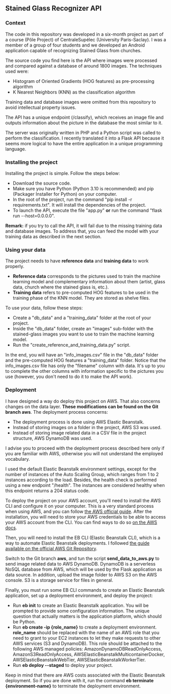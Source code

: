 <h2>Stained Glass Recognizer API</h2>

<h3>Context</h3>

<p>The code in this repository was developed in a six-month project as part of a course 
(Pôle Project) of CentraleSupélec (University Paris-Saclay). I was a member of a group of 
four students and we developed an Android application capable of recognizing 
Stained Glass from churches.</p>

<p>The source code you find here is the API where images were processed and compared 
against a database of around 1800 images. The techniques used were:</p>

<ul>
    <li>Histogram of Oriented Gradients (HOG features) as pre-processing algorithm</li>
    <li>K Nearest Neighbors (KNN) as the classification algorithm</li>
</ul>

<p>Training data and database images were omitted from this repository to avoid 
intellectual property issues.</p>

<p>The API has a unique endpoint (/classify), which receives an image file and 
outputs information about the picture in the database the most similar to it.</p>

<p>The server was originally written in PHP and a Python script was called to perform 
the classification. I recently translated it into a Flask API because it seems more 
logical to have the entire application in a unique programming language.</p>

<h3>Installing the project</h3>

<p>Installing the project is simple. Follow the steps below:</p>

<ul>
    <li>Download the source code.</li>
    <li>
        Make sure you have Python (Python 3.10 is recommended) and
pip (Packager Installer for Python) on your computer.
    </li>
    <li>In the root of the project, run the command "pip install -r requirements.txt".
It will install the dependencies of the project.</li>
    <li>To launch the API, execute the file "app.py" <strong>or</strong> run the command 
"flask run --host=0.0.0.0".</li>
</ul>

<p><strong>Remark:</strong> if you try to call the API, it will fail due to the missing 
training data and database images. To address that, you can feed the model with your 
training data as described in the next section.</p>

<h3>Using your data</h3>

The project needs to have <strong>reference data</strong> and 
<strong>training data</strong> to work properly. 

<ul>
    <li>
    <strong>Reference data</strong> corresponds to the pictures used to train 
the machine learning model and complementary information about them (artist, glass data, 
church where the stained glass is, etc.). 
    </li>
    <li>
    <strong>Training data</strong> refers to pre-computed HOG features to be used in the training phase 
of the KNN model. They are stored as shelve files.
    </li>
</ul>

<p>To use your data, follow these steps:</p>

<ul>
    <li>Create a "db_data" and a "training_data" folder at the root of your project.</li>
    <li>
        Inside the "db_data" folder, create an "images" sub-folder with the stained-glass 
images you want to use to train the machine learning model.
    </li>
    <li>
        Run the "create_reference_and_training_data.py" script.
    </li>
</ul>

<p>In the end, you will have an "info_images.csv" file in the "db_data" folder and the 
pre-computed HOG features a "training_data" folder. Notice that the info_images.csv file 
has only the "filename" column with data. It's up to you to complete the other columns 
with information specific to the pictures you use (however, you don't need to do it to 
make the API work).</p>

<h3>Deployment</h3>

<p>I have designed a way do deploy this project on AWS. That also concerns changes on the 
data layer. <strong>These modifications can be found on the Git branch aws</strong>. 
The deployment process concerns:</p>

<ul>
    <li>The deployment process is done using AWS Elastic Beanstalk.</li>
    <li>Instead of storing images on a folder in the project, AWS S3 was used.</li>
    <li>
        Instead of storing image related data in a CSV file in the project structure, AWS
        DynamoDB was used.
    </li>
</ul>

<p>I advise you to proceed with the deployment process described here only if you are 
familiar with AWS, otherwise you will not understand the employed vocabulary.</p>

<p>I used the default Elastic Beanstalk environment settings, except for the number of
instances of the Auto Scaling Group, which ranges from 1 to 2 instances according to 
the load. Besides, the health check is performed using a new endpoint "/health". The 
instances are considered healthy when this endpoint returns a 204 status code.</p>

<p>To deploy the project on your AWS account, you'll need to install the AWS CLI and 
configure it on your computer. This is a very standard process when using AWS, and you
can follow <a target="_blank" href="https://docs.aws.amazon.com/cli/latest/userguide/getting-started-install.html">the AWS official guide</a>.
After the installation, you will need to store your AWS credentials to be able to 
access your AWS account from the CLI. You can find ways to do so <a target="_blank" href="https://docs.aws.amazon.com/cli/latest/userguide/cli-configure-files.html">on the AWS docs</a>.</p>

<p>Then, you will need to install the EB CLI (Elastic Beanstalk
CLI), which is a way to automate Elastic Beanstalk deployments. I followed 
<a target="_blank" href="https://github.com/aws/aws-elastic-beanstalk-cli-setup">the guide available on the official AWS Git Repository</a>.</p>

<p>Switch to the Git branch <strong>aws</strong>, and tun the script 
<strong>send_data_to_aws.py</strong> to send image related data to AWS DynamoDB. 
DynamoDB is a serverless NoSQL database from AWS, which will be used by the Flask 
application as data source. In addition, upload the image folder to AWS S3 on the 
AWS console. S3 is a storage service for files in general.</p>

<p>Finally, you must run some EB CLI commands to create an Elastic Beanstalk application, 
set up a deployment environment, and deploy the project:</p>

<ul>
    <li>
        Run <strong>eb init</strong> to create an Elastic Beanstalk application. You will
        be prompted to provide some configuration information. The unique question that actually
        matters is the application platform, which should be Python.
    </li>
    <li>
        Run <strong>eb create -ip {role_name}</strong> to create a deployment environment.
        <strong>role_name</strong> should be replaced with the name of an AWS role that you 
        need to grant to your EC2 instances to let they make requests to other AWS services 
        (S3 and DynamoDB). This role should be attached to the following AWS managed policies: 
        AmazonDynamoDBReadOnlyAccess, AmazonS3ReadOnlyAccess, AWSElasticBeanstalkMulticontainerDocker, 
        AWSElasticBeanstalkWebTier, AWSElasticBeanstalkWorkerTier.
    </li>
    <li>
        Run <strong>eb deploy --staged</strong> to deploy your project. 
    </li>
</ul>

<p>Keep in mind that there are AWS costs associated with the Elastic Beanstalk deployment.
So if you are done with it, run the command <strong>eb terminate {environment-name}</strong>
to terminate the deployment environment.</p>
